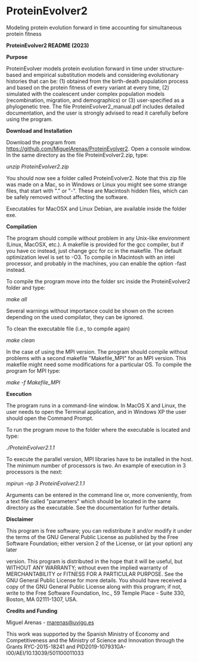 # ProteinEvolver2
Modeling protein evolution forward in time accounting for simultaneous protein fitness

**ProteinEvolver2 README (2023)**




**Purpose**

ProteinEvolver models protein evolution forward in time under structure-based and empirical substitution models and considering evolutionary histories that can be: (1) obtained from the birth-death population process and based on the protein fitness of every variant at every time, (2) simulated with the coalescent under complex population models (recombination, migration, and demographics) or (3) user-specified as a phylogenetic tree. The file ProteinEvolver2_manual.pdf includes detailed documentation, and the user is strongly advised to read it carefully before using the program.

**Download and Installation**

Download the program from https://github.com/MiguelArenas/ProteinEvolver2. Open a console window. In the same directory as the file ProteinEvolver2.zip, type:

_unzip ProteinEvolver2.zip_

You should now see a folder called ProteinEvolver2. Note that this zip file was made on a Mac, so in Windows or Linux you might see some strange files, that start with "." or "-". These are Macintosh hidden files, which can be safely removed without affecting the software.

Executables for MacOSX and Linux Debian, are available inside the folder exe.

**Compilation**

The program should compile without problem in any Unix-like environment (Linux, MacOSX, etc.). A makefile is provided for the gcc compiler, but if you have cc instead, just change gcc for cc in the makefile. The default optimization level is set to -O3. To compile in Macintosh with an intel processor, and probably in the machines, you can enable the option -fast instead.

To compile the program move into the folder src inside the ProteinEvolver2 folder and type:

_make all_

Several warnings without importance could be shown on the screen depending on the used compilator, they can be ignored.

To clean the executable file (i.e., to compile again)

_make clean_

In the case of using the MPI version. The program should compile without problems with a second makefile "Makefile_MPI" for an MPI version. This makefile might need some modifications for a particular OS. To compile the program for MPI type:

_make -f Makefile_MPI_


**Execution**

The program runs in a command-line window. In MacOS X and Linux, the user needs to open the Terminal application, and in Windows XP the user should open the Command Prompt.

To run the program move to the folder where the executable is located and type:

_./ProteinEvolver2.1.1_

To execute the parallel version, MPI libraries have to be installed in the host. The minimum number of processors is two. An example of execution in 3 processors is the next:

_mpirun -np 3 ProteinEvolver2.1.1_

Arguments can be entered in the command line or, more conveniently, from a text file called "parameters" which should be located in the same directory as the executable. See the documentation for further details.


**Disclaimer**

This program is free software; you can redistribute it and/or modify it under the terms of the GNU General Public License as published by the Free Software Foundation; either version 2 of the License, or (at your option) any later 

version. This program is distributed in the hope that it will be useful, but WITHOUT ANY WARRANTY; without even the implied warranty of MERCHANTABILITY or FITNESS FOR A PARTICULAR PURPOSE. See the GNU General Public License for more details. You should have received a copy of the GNU General Public License along with this program; if not, write to the Free Software Foundation, Inc., 59 Temple Place - Suite 330, Boston, MA 02111-1307, USA.



**Credits and Funding**

Miguel Arenas - marenas@uvigo.es


This work was supported by the Spanish Ministry of Economy and Competitiveness and the Ministry of Science and Innovation through the Grants RYC-2015-18241 and PID2019-107931GA-I00/AEI/10.13039/501100011033



